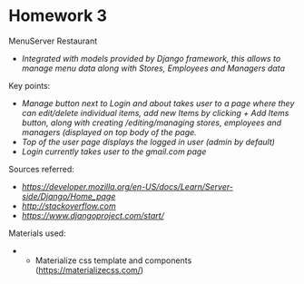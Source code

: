 # Homework 3

MenuServer Restaurant

- *Integrated with models provided by Django framework, this allows to manage menu data along with Stores, Employees and Managers data*

Key points:

- *Manage button next to Login and about takes user to a page where they can edit/delete individual items, add new Items by clicking + Add Items button, along with creating /editing/managing stores, employees and managers (displayed on top body of the page.*
- *Top of the user page displays the logged in user (admin by default)*
- *Login currently takes user to the gmail.com page*

Sources referred: 
- *https://developer.mozilla.org/en-US/docs/Learn/Server-side/Django/Home_page*
- *http://stackoverflow.com*
- *https://www.djangoproject.com/start/*

Materials used:
- * Materialize css template and components (https://materializecss.com/)
